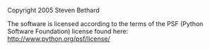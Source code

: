 Copyright 2005 Steven Bethard

The software is licensed according to the terms of the PSF (Python Software Foundation) license found here: http://www.python.org/psf/license/